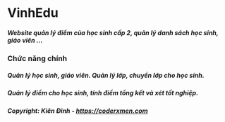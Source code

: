 # VinhEdu
##### Website quản lý điểm của học sinh cấp 2, quản lý danh sách học sinh, giáo viên ...
### Chức năng chính
##### Quản lý học sinh, giáo viên. Quản lý lớp, chuyển lớp cho học sinh.
##### Quản lý điểm cho học sinh, tính điểm tổng kết và xét tốt nghiệp.
##### Copyright: Kiên Đinh - https://coderxmen.com
